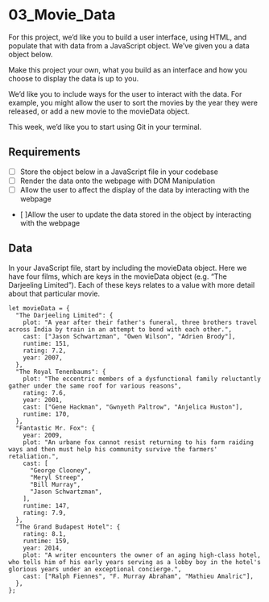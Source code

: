 # 03_Movie_Data

For this project, we’d like you to build a user interface, using HTML, and populate that with data from a JavaScript object. We’ve given you a data object below.

Make this project your own, what you build as an interface and how you choose to display the data is up to you.

We’d like you to include ways for the user to interact with the data. For example, you might allow the user to sort the movies by the year they were released, or add a new movie to the movieData object.

This week, we’d like you to start using Git in your terminal.

## Requirements 
- [ ] Store the object below in a JavaScript file in your codebase
- [ ] Render the data onto the webpage with DOM Manipulation
- [ ] Allow the user to affect the display of the data by interacting with the webpage
- [ ]Allow the user to update the data stored in the object by interacting with the webpage

## Data 
In your JavaScript file, start by including the movieData object. Here we have four films, which are keys in the movieData object (e.g. “The Darjeeling Limited”). Each of these keys relates to a value with more detail about that particular movie.

```
let movieData = {
  "The Darjeeling Limited": {
    plot: "A year after their father's funeral, three brothers travel across India by train in an attempt to bond with each other.",
    cast: ["Jason Schwartzman", "Owen Wilson", "Adrien Brody"],
    runtime: 151,
    rating: 7.2,
    year: 2007,
  },
  "The Royal Tenenbaums": {
    plot: "The eccentric members of a dysfunctional family reluctantly gather under the same roof for various reasons",
    rating: 7.6,
    year: 2001,
    cast: ["Gene Hackman", "Gwnyeth Paltrow", "Anjelica Huston"],
    runtime: 170,
  },
  "Fantastic Mr. Fox": {
    year: 2009,
    plot: "An urbane fox cannot resist returning to his farm raiding ways and then must help his community survive the farmers' retaliation.",
    cast: [
      "George Clooney",
      "Meryl Streep",
      "Bill Murray",
      "Jason Schwartzman",
    ],
    runtime: 147,
    rating: 7.9,
  },
  "The Grand Budapest Hotel": {
    rating: 8.1,
    runtime: 159,
    year: 2014,
    plot: "A writer encounters the owner of an aging high-class hotel, who tells him of his early years serving as a lobby boy in the hotel's glorious years under an exceptional concierge.",
    cast: ["Ralph Fiennes", "F. Murray Abraham", "Mathieu Amalric"],
  },
};

```
